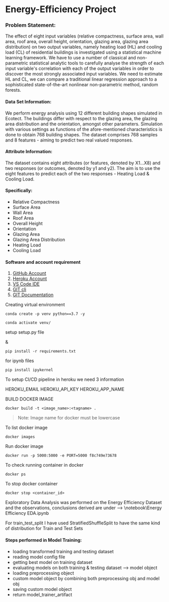 # Energy-Efficiency Project


### Problem Statement:
The effect of eight input variables (relative compactness, surface area, wall area, roof
area, overall height, orientation, glazing area, glazing area distribution) on two output
variables, namely heating load (HL) and cooling load (CL) of residential buildings is
investigated using a statistical machine learning framework. We have to use a number
of classical and non-parametric statistical analytic tools to carefully analyse the strength
of each input variable's correlation with each of the output variables in order to discover
the most strongly associated input variables. We need to estimate HL and CL, we can
compare a traditional linear regression approach to a sophisticated state-of-the-art
nonlinear non-parametric method, random forests.

#### Data Set Information:

We perform energy analysis using 12 different building shapes simulated in Ecotect. The buildings differ
with respect to the glazing area, the glazing area distribution and the orientation, amongst other parameters.
Simulation with various settings as functions of the afore-mentioned characteristics is done to obtain 768 building shapes.
The dataset comprises 768 samples and 8 features - aiming to predict two real valued responses.

#### Attribute Information:

The dataset contains eight attributes (or features, denoted by X1...X8) and
two responses (or outcomes, denoted by y1 and y2). The aim is to use the eight features to predict
each of the two responses - Heating Load & Cooling Load.

#### Specifically:
- Relative Compactness
- Surface Area
- Wall Area
- Roof Area
- Overall Height
- Orientation
- Glazing Area
- Glazing Area Distribution
- Heating Load
- Cooling Load

#### Software and account requirement

1. [GitHub Account](https://github.com)
2. [Heroku Account](https://dashboard.heroku.com/login)
3. [VS Code IDE](https://code.visualstudio.com/download)
4. [GIT cli](https://git-scm.com/downloads)
5. [GIT Documentation](https://git-scm.com/docs/gittutorial)

Creating virtual environment

```
conda create -p venv python==3.7 -y
```

```
conda activate venv/
```

setup setup.py file

&

```
pip install -r requirements.txt
```

for ipynb files
```
pip install ipykernel
```

To setup CI/CD pipeline in heroku we need 3 information

HEROKU_EMAIL
HEROKU_API_KEY
HEROKU_APP_NAME

BUILD DOCKER IMAGE
```
docker build -t <image_name>:<tagname> .
```
> Note: Image name for docker must be lowercase

To list docker image
```
docker images
```

Run docker image
```
docker run -p 5000:5000 -e PORT=5000 f8c749e73678
```

To check running container in docker
```
docker ps
```

To stop docker container
```
docker stop <container_id>
```

Exploratory Data Analysis was performed on the Energy Efficiency Dataset and the observations, conclusions derived are under --> \notebook\Energy Efficiency EDA.ipynb

For train_test_split I have used StratifiedShuffleSplit to have the same kind of distribution for Train and Test Sets

#### Steps performed in Model Training:
- loading transformed training and testing dataset
- reading model config file
- getting best model on training dataset
- evaluating models on both training & testing dataset --> model object
- loading preprocessing object
- custom model object by combining both preprocessing obj and model obj
- saving custom model object
- return model_trainer_artifact


